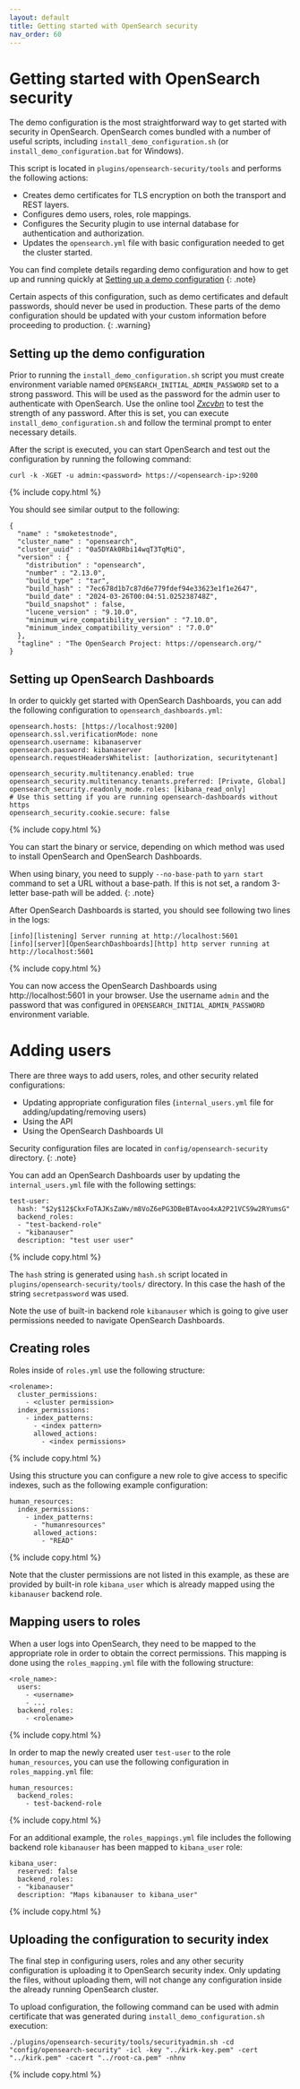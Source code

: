 ```yaml
---
layout: default
title: Getting started with OpenSearch security
nav_order: 60
---
```


# Getting started with OpenSearch security

The demo configuration is the most straightforward way to get started with security in OpenSearch. OpenSearch comes bundled with a number of useful scripts, including `install_demo_configuration.sh` (or `install_demo_configuration.bat` for Windows).

This script is located in `plugins/opensearch-security/tools` and performs the following actions:

- Creates demo certificates for TLS encryption on both the transport and REST layers.
- Configures demo users, roles, role mappings.
- Configures the Security plugin to use internal database for authentication and authorization.
- Updates the `opensearch.yml` file with basic configuration needed to get the cluster started.

You can find complete details regarding demo configuration and how to get up and running quickly at [Setting up a demo configuration]({{site.url}}{{site.baseurl}}/security/configuration/demo-configuration/)
{: .note}

Certain aspects of this configuration, such as demo certificates and default passwords, should never be used in production. These parts of the demo configuration should be updated with your custom information before proceeding to production.
{: .warning}

## Setting up the demo configuration

Prior to running the `install_demo_configuration.sh` script you must create environment variable named `OPENSEARCH_INITIAL_ADMIN_PASSWORD` set to a strong password. This will be used as the password for the admin user to authenticate with OpenSearch. Use the online tool [_Zxcvbn_](https://lowe.github.io/tryzxcvbn/) to test the strength of any password. After this is set, you can execute `install_demo_configuration.sh` and follow the terminal prompt to enter necessary details.

After the script is executed, you can start OpenSearch and test out the configuration by running the following command:

```
curl -k -XGET -u admin:<password> https://<opensearch-ip>:9200
```
{% include copy.html %}

You should see similar output to the following:

```
{
  "name" : "smoketestnode",
  "cluster_name" : "opensearch",
  "cluster_uuid" : "0a5DYAk0Rbi14wqT3TqMiQ",
  "version" : {
    "distribution" : "opensearch",
    "number" : "2.13.0",
    "build_type" : "tar",
    "build_hash" : "7ec678d1b7c87d6e779fdef94e33623e1f1e2647",
    "build_date" : "2024-03-26T00:04:51.025238748Z",
    "build_snapshot" : false,
    "lucene_version" : "9.10.0",
    "minimum_wire_compatibility_version" : "7.10.0",
    "minimum_index_compatibility_version" : "7.0.0"
  },
  "tagline" : "The OpenSearch Project: https://opensearch.org/"
}
```

## Setting up OpenSearch Dashboards

In order to quickly get started with OpenSearch Dashboards, you can add the following configuration to `opensearch_dashboards.yml`:

```
opensearch.hosts: [https://localhost:9200]
opensearch.ssl.verificationMode: none
opensearch.username: kibanaserver
opensearch.password: kibanaserver
opensearch.requestHeadersWhitelist: [authorization, securitytenant]

opensearch_security.multitenancy.enabled: true
opensearch_security.multitenancy.tenants.preferred: [Private, Global]
opensearch_security.readonly_mode.roles: [kibana_read_only]
# Use this setting if you are running opensearch-dashboards without https
opensearch_security.cookie.secure: false
```
{% include copy.html %}

You can start the binary or service, depending on which method was used to install OpenSearch and OpenSearch Dashboards.

When using binary, you need to supply `--no-base-path` to `yarn start` command to set a URL without a base-path. If this is not set, a random 3-letter base-path will be added.
{: .note}

After OpenSearch Dashboards is started, you should see following two lines in the logs:

```
[info][listening] Server running at http://localhost:5601
[info][server][OpenSearchDashboards][http] http server running at http://localhost:5601
```
{% include copy.html %}

You can now access the OpenSearch Dashboards using http://localhost:5601 in your browser. Use the username `admin` and the password that was configured in `OPENSEARCH_INITIAL_ADMIN_PASSWORD` environment variable.

# Adding users

There are three ways to add users, roles, and other security related configurations:

  - Updating appropriate configuration files (`internal_users.yml` file for adding/updating/removing users) 
  - Using the API
  - Using the OpenSearch Dashboards UI

Security configuration files are located in `config/opensearch-security` directory.
{: .note}

You can add an OpenSearch Dashboards user by updating the `internal_users.yml` file with the following settings:

```
test-user:
  hash: "$2y$12$CkxFoTAJKsZaWv/m8VoZ6ePG3DBeBTAvoo4xA2P21VCS9w2RYumsG"
  backend_roles:
  - "test-backend-role"
  - "kibanauser"
  description: "test user user"
```
{% include copy.html %}

The `hash` string is generated using `hash.sh` script located in `plugins/opensearch-security/tools/` directory. In this case the hash of the string `secretpassword` was used.

Note the use of built-in backend role `kibanauser` which is going to give user permissions needed to navigate OpenSearch Dashboards.

## Creating roles

Roles inside of `roles.yml` use the following structure:

```
<rolename>:
  cluster_permissions:
    - <cluster permission>
  index_permissions:
    - index_patterns:
      - <index pattern>
      allowed_actions:
        - <index permissions>
```
{% include copy.html %}

Using this structure you can configure a new role to give access to specific indexes, such as the following example configuration:

```
human_resources:
  index_permissions:
    - index_patterns:
      - "humanresources"
      allowed_actions:
        - "READ"
```
{% include copy.html %}

Note that the cluster permissions are not listed in this example, as these are provided by built-in role `kibana_user` which is already mapped using the `kibanauser` backend role.


## Mapping users to roles

When a user logs into OpenSearch, they need to be mapped to the appropriate role in order to obtain the correct permissions. This mapping is done using the `roles_mapping.yml` file with the following structure:

```
<role_name>:
  users:
    - <username>
    - ...
  backend_roles:
    - <rolename>
```
{% include copy.html %}

In order to map the newly created user `test-user` to the role `human_resources`, you can use the following configuration in `roles_mapping.yml` file:

```
human_resources:
  backend_roles:
    - test-backend-role
```
{% include copy.html %}

For an additional example, the `roles_mappings.yml` file includes the following backend role `kibanauser` has been mapped to `kibana_user` role:

```
kibana_user:
  reserved: false
  backend_roles:
  - "kibanauser"
  description: "Maps kibanauser to kibana_user"
```
{% include copy.html %}

## Uploading the configuration to security index

The final step in configuring users, roles and any other security configuration is uploading it to OpenSearch security index. Only updating the files, without uploading them, will not change any configuration inside the already running OpenSearch cluster. 

To upload configuration, the following command can be used with admin certificate that was generated during `install_demo_configuration.sh` execution:

```
./plugins/opensearch-security/tools/securityadmin.sh -cd "config/opensearch-security" -icl -key "../kirk-key.pem" -cert "../kirk.pem" -cacert "../root-ca.pem" -nhnv
```
{% include copy.html %}
